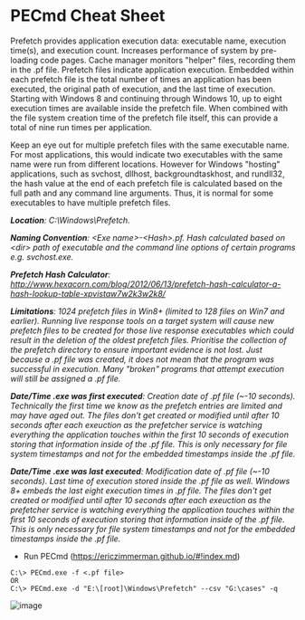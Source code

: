 # PECmd Cheat Sheet

Prefetch provides application execution data: executable name, execution time(s), and execution count. Increases performance of system by pre-loading code pages. Cache manager monitors "helper" files, recording them in the .pf file. Prefetch files indicate application execution. Embedded within each prefetch file is the total number of times an application has been executed, the original path of execution, and the last time of execution. Starting with Windows 8 and continuing through Windows 10, up to eight execution times are available inside the prefetch file. When combined with the file system creation time of the prefetch file itself, this can provide a total of nine run times per application.

Keep an eye out for multiple prefetch files with the same executable name. For most applications, this would indicate two executables with the same name were run from different locations. However for Windows "hosting" applications, such as svchost, dllhost, backgroundtaskhost, and rundll32, the hash value at the end of each prefetch file is calculated based on the full path and any command line arguments. Thus, it is normal for some executables to have multiple prefetch files.

***Location**: C:\Windows\Prefetch.*

***Naming Convention**: \<Exe name>-\<Hash>.pf. Hash calculated based on \<dir> path of executable and the command line options of certain programs e.g. svchost.exe.*

***Prefetch Hash Calculator**: http://www.hexacorn.com/blog/2012/06/13/prefetch-hash-calculator-a-hash-lookup-table-xpvistaw7w2k3w2k8/*

***Limitations**: 1024 prefetch files in Win8+ (limited to 128 files on Win7 and earlier). Running live response tools on a target system will cause new prefetch files to be created for those live response executables which could result in the deletion of the oldest prefetch files. Prioritise the collection of the prefetch directory to ensure important evidence is not lost. Just because a .pf file was created, it does not mean that the program was successful in execution. Many "broken" programs that attempt execution will still be assigned a .pf file.*

***Date/Time .exe was first executed**: Creation date of .pf file (~-10 seconds). Technically the first time we know as the prefetch entries are limited and may have aged out. The files don't get created or modified until after 10 seconds after each exeuction as the prefetcher service is watching everything the application touches within the first 10 seconds of execution storing that information inside of the .pf file. This is only necessary for file system timestamps and not for the embedded timestamps inside the .pf file.*

***Date/Time .exe was last executed**: Modification date of .pf file (~-10 seconds). Last time of execution stored inside the .pf file as well. Windows 8+ embeds the last eight execution times in .pf file. The files don't get created or modified until after 10 seconds after each exeuction as the prefetcher service is watching everything the application touches within the first 10 seconds of execution storing that information inside of the .pf file. This is only necessary for file system timestamps and not for the embedded timestamps inside the .pf file.*

- Run PECmd (https://ericzimmerman.github.io/#!index.md)

```
C:\> PECmd.exe -f <.pf file>
OR
C:\> PECmd.exe -d "E:\[root]\Windows\Prefetch" --csv "G:\cases" -q
```

![image](https://github.com/jwardsmith/Blue-Team-Scripts/assets/31498830/92a3b608-af0a-4c5d-a482-7f45cb57d906)

